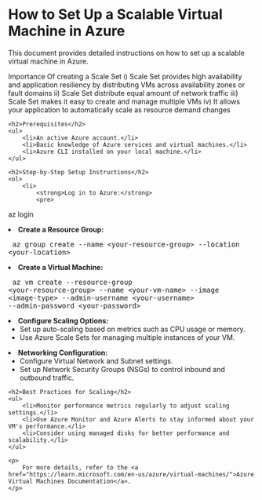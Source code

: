 
  <h1>How to Set Up a Scalable Virtual Machine in Azure</h1>
    <p>
        This document provides detailed instructions on how to set up a scalable virtual machine in Azure.
    </p>Importance Of creating a Scale Set
      i) Scale Set provides high availability and application resiliency by distributing VMs across availability zones or fault domains  
      ii) Scale Set distribute equal amount of network traffic
      iii) Scale Set makes it easy to create and manage multiple VMs
      iv) It allows your application to automatically scale as resource demand changes 
      
      
    <h2>Prerequisites</h2>
    <ul>
        <li>An active Azure account.</li>
        <li>Basic knowledge of Azure services and virtual machines.</li>
        <li>Azure CLI installed on your local machine.</li>
    </ul>
    
    <h2>Step-by-Step Setup Instructions</h2>
    <ol>
        <li>
            <strong>Log in to Azure:</strong>
            <pre>
az login
            </pre>
        </li>
        <li>
            <strong>Create a Resource Group:</strong>
            <pre>
az group create --name &lt;your-resource-group&gt; --location &lt;your-location&gt;
            </pre>
        </li>
        <li>
            <strong>Create a Virtual Machine:</strong>
            <pre>
az vm create --resource-group &lt;your-resource-group&gt; --name &lt;your-vm-name&gt; --image &lt;image-type&gt; --admin-username &lt;your-username&gt; --admin-password &lt;your-password&gt;
            </pre>
        </li>
        <li>
            <strong>Configure Scaling Options:</strong>
            <ul>
                <li>Set up auto-scaling based on metrics such as CPU usage or memory.</li>
                <li>Use Azure Scale Sets for managing multiple instances of your VM.</li>
            </ul>
        </li>
        <li>
            <strong>Networking Configuration:</strong>
            <ul>
                <li>Configure Virtual Network and Subnet settings.</li>
                <li>Set up Network Security Groups (NSGs) to control inbound and outbound traffic.</li>
            </ul>
        </li>
    </ol>

    <h2>Best Practices for Scaling</h2>
    <ul>
        <li>Monitor performance metrics regularly to adjust scaling settings.</li>
        <li>Use Azure Monitor and Azure Alerts to stay informed about your VM's performance.</li>
        <li>Consider using managed disks for better performance and scalability.</li>
    </ul>

    <p>
        For more details, refer to the <a href="https://learn.microsoft.com/en-us/azure/virtual-machines/">Azure Virtual Machines Documentation</a>.
    </p>
</body>
</html>
